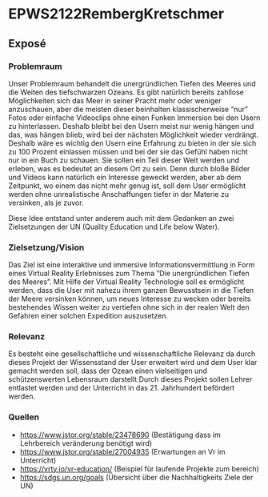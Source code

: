 # EPWS2122RembergKretschmer
## Exposé
### Problemraum
Unser Problemraum behandelt die unergründlichen Tiefen des Meeres und die Weiten des tiefschwarzen Ozeans. Es gibt natürlich bereits zahllose Möglichkeiten sich das Meer in seiner Pracht mehr oder weniger anzuschauen, aber die meisten dieser beinhalten klassischerweise “nur” Fotos oder einfache Videoclips ohne einen Funken Immersion bei den Usern zu hinterlassen. Deshalb bleibt bei den Usern meist nur wenig hängen und das, was hängen blieb, wird bei der nächsten Möglichkeit wieder verdrängt. Deshalb wäre es wichtig den Usern eine Erfahrung zu bieten in der sie sich zu 100 Prozent einlassen müssen und bei der sie das Gefühl haben nicht nur in ein Buch zu schauen. Sie sollen ein Teil dieser Welt werden und erleben, was es bedeutet an diesem Ort zu sein. Denn durch bloße Bilder und Videos kann natürlich ein Interesse geweckt werden, aber ab dem Zeitpunkt, wo einem das nicht mehr genug ist, soll dem User ermöglicht werden ohne unrealistische Anschaffungen tiefer in der Materie zu versinken, als je zuvor. 

Diese Idee entstand unter anderem auch mit dem Gedanken an zwei Zielsetzungen der UN (Quality Education und Life below Water).

### Zielsetzung/Vision
Das Ziel ist eine interaktive und immersive Informationsvermittlung in Form eines Virtual Reality Erlebnisses zum Thema “Die unergründlichen Tiefen des Meeres”. Mit Hilfe der Virtual Reality Technologie soll es ermöglicht werden, dass die User mit nahezu ihrem ganzen Bewusstsein in die Tiefen der Meere versinken können, um neues Interesse zu wecken oder bereits bestehendes Wissen weiter zu vertiefen ohne sich in der realen Welt den Gefahren einer solchen Expedition auszusetzen.

### Relevanz
Es besteht eine gesellschaftliche und wissenschaftliche Relevanz da durch dieses Projekt der Wissensstand der User erweitert wird und dem User klar gemacht werden soll, dass der Ozean einen vielseitigen und schützenswerten Lebensraum darstellt.Durch dieses Projekt sollen Lehrer entlastet werden und der Unterricht in das 21. Jahrhundert befördert werden.
### Quellen
* https://www.jstor.org/stable/23478690 (Bestätigung dass im Lehrbereich veränderung benötigt wird)
* https://www.jstor.org/stable/27004935 (Erwartungen an Vr im Unterricht)
* https://vrty.io/vr-education/ (Beispiel für laufende Projekte zum bereich)
* https://sdgs.un.org/goals (Übersicht über die Nachhaltigkeits Ziele der UN)
